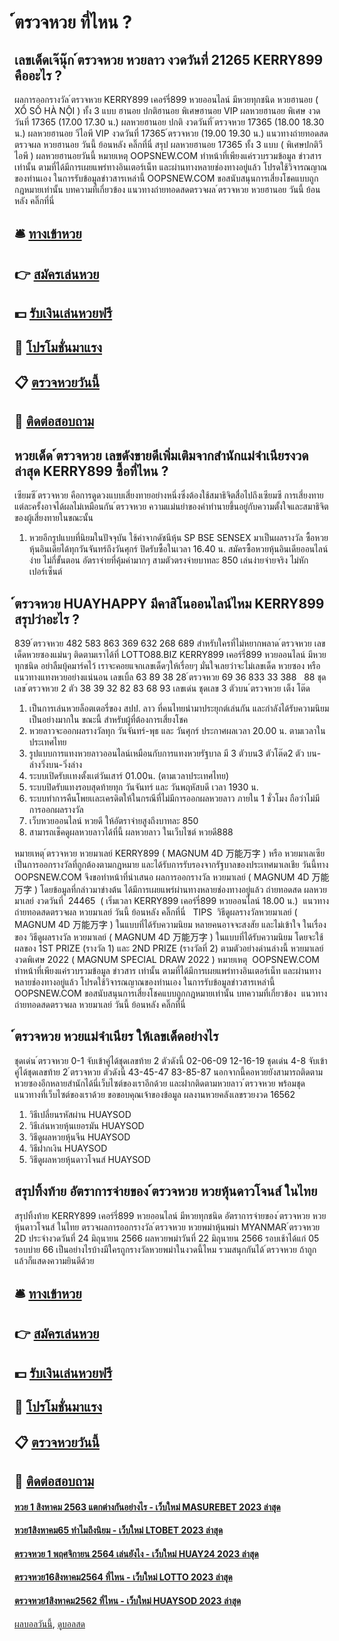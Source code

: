 # ์ตรวจหวย ที่ไหน ?
## เลขเด็ดเจ๊นุ๊ก ์ตรวจหวย หวยลาว งวดวันที่ 21265 KERRY899 คืออะไร ?
ผลการออกรางวัล ์ตรวจหวย KERRY899 เคอร์รี่899 หวยออนไลน์ มีหวยทุกชนิด หวยฮานอย ( XỔ SỐ HÀ NỘI ) ทั้ง 3 แบบ ฮานอย ปกติฮานอย พิเศษฮานอย VIP
ผลหวยฮานอย พิเศษ งวดวันที่ 17365 (17.00 17.30 น.)
ผลหวยฮานอย ปกติ งวดวันที่ ์ตรวจหวย 17365 (18.00 18.30 น.)
ผลหวยฮานอย วีไอพี VIP งวดวันที่ 17365 ์ตรวจหวย (19.00 19.30 น.)
 แนวทางถ่ายทอดสดตรวจผล หวยฮานอย วันนี้ ย้อนหลัง คลิ๊กที่นี่ 
สรุป ผลหวยฮานอย 17365 ทั้ง 3 แบบ ( พิเศษปกติวีไอพี ) ผลหวยฮานอยวันนี้
หมายเหตุ OOPSNEW.COM ทำหน้าที่เพียงแค่รวบรวมข้อมูล ข่าวสาร เท่านั้น ตามที่ได้มีการเผยแพร่ทางอินเตอร์เน็ท และผ่านทางหลายช่องทางอยู่แล้ว โปรดใช้วิจารณญาณของท่านเอง ในการรับข้อมูลข่าวสารเหล่านี้ OOPSNEW.COM ขอสนับสนุนการเสี่ยงโชคแบบถูกกฎหมายเท่านั้น
บทความที่เกี่ยวข้อง
แนวทางถ่ายทอดสดตรวจผล ์ตรวจหวย หวยฮานอย วันนี้ ย้อนหลัง คลิ๊กที่นี่

## 🛎 [ทางเข้าหวย](https://bit.ly/3BG5bNw)
## 👉 [สมัครเล่นหวย](https://bit.ly/3BG5bNw)
## 💵 [รับเงินเล่นหวยฟรี](https://bit.ly/3C3mvgS)
## 👑 [โปรโมชั่นมาแรง](https://bit.ly/3C3mvgS)
## 📋 [ตรวจหวยวันนี้](https://bit.ly/3C3mvgS)
## 📱 [ติดต่อสอบถาม](https://bit.ly/3C3mvgS)

## หวยเด็ด ์ตรวจหวย เลขดังขายดีเพิ่มเติมจากสำนักแม่จำเนียรงวดล่าสุด KERRY899 ซื้อที่ไหน ?
เซียมซี ์ตรวจหวย คือการดูดวงแบบเสี่ยงทายอย่างหนึ่งซึ่งต้องใช้สมาธิจิตสื่อไปถึงเซียมซี การเสี่ยงทายแต่ละครั้งอาจได้ผลไม่เหมือนกัน ์ตรวจหวย ความแม่นยำของคำทำนายขึ้นอยู่กับความตั้งใจและสมาธิจิตของผู้เสี่ยงทายในขณะนั้น
1. หวยอีกรูปแบบที่นิยมในปัจจุบัน ใช้ค่าจากดัชนีหุ้น SP BSE SENSEX มาเป็นผลรางวัล ซื้อหวยหุ้นอินเดียได้ทุกวันจันทร์ถึงวันศุกร์ ปิดรับซื้อในเวลา 16.40 น. สมัครซื้อหวยหุ้นอินเดียออนไลน์ง่าย ไม่กี่ขั้นตอน อัตราจ่ายที่คุ้มค่ามากๆ สามตัวตรงจ่ายบาทละ 850 เล่นง่ายจ่ายจริง ไม่หักเปอร์เซ็นต์

## ์ตรวจหวย HUAYHAPPY มีคาสิโนออนไลน์ไหม KERRY899 สรุปว่าอะไร ?
839 ์ตรวจหวย 482 583 863 369 632 268 689
สำหรับใครที่ไม่หยากพลาด ์ตรวจหวย เลขเด็ดหวยซองแม่นๆ ติดตามเราได้ที่ LOTTO88.BIZ KERRY899 เคอร์รี่899 หวยออนไลน์ มีหวยทุกชนิด อย่าลืมบุ้คมาร์คไว้ เราจะคอยแจกเลขเด็ดๆให้เรื่อยๆ มั่นใจเลยว่าจะไม่เลขเด็ด หวยซอง หรือแนวทางแทงหวยอย่างแน่นอน
เลขเบิ้ล
63 89 38 28 ์ตรวจหวย 69 36
833 33 388   88
ชุดเลข ์ตรวจหวย 2 ตัว
38
39 32 82 83 68 93
เลขเด่น
ชุดเลข 3 ตัวบน ์ตรวจหวย เต็ง โต๊ด
1. เป็นการเล่นหวยล็อตเตอรี่ของ สปป. ลาว ที่คนไทยนำมาประยุกต์เล่นกัน และกำลังได้รับความนิยมเป็นอย่างมากใน ขณะนี้ สำหรับผู้ที่ต้องการเสี่ยงโชค
2. หวยลาวจะออกผลรางวัลทุก วันจันทร์-พุธ และ วันศุกร์ ประกาศผลเวลา 20.00 น. ตามเวลาในประเทศไทย
3. รูปแบบการแทงหวยลาวออนไลน์เหมือนกับการแทงหวยรัฐบาล มี 3 ตัวบน3 ตัวโต๊ด2 ตัว บน-ล่างวิ่งบน-วิ่งล่าง
4. ระบบเปิดรับเเทงตั้งเเต่วันเสาร์ 01.00น. (ตามเวลาประเทศไทย)
5. ระบบปิดรับแทงรอบสุดท้ายทุก วันจันทร์ และ วันพฤหัสบดี เวลา 1930 น.
6. ระบบทำการคืนโพยเเละเครดิตให้ในกรณีที่ไม่มีการออกผลหวยลาว ภายใน 1 ชั่วโมง ถือว่าไม่มีการออกผลรางวัล
7. เว็บหวยออนไลน์ หวยดี ให้อัตราจ่ายสูงถึงบาทละ 850
8. สามารถเช็คดูผลหวยลาวได้ที่นี้ ผลหวยลาว ในเว็บไซต์ หวยดี888

หมายเหตุ ์ตรวจหวย หวยมาเลย์ KERRY899 ( MAGNUM 4D 万能万字 ) หรือ หวยมาเลเซีย เป็นการออกรางวัลที่ถูกต้องตามกฎหมาย และได้รับการรับรองจากรัฐบาลของประเทศมาเลเชีย
วันนี้ทาง OOPSNEW.COM จึงขอทำหน้าที่นำเสนอ ผลการออกรางวัล หวยมาเลย์ ( MAGNUM 4D 万能万字 ) โดยข้อมูลที่กล่าวมาข่างต้น ได้มีการเผยแพร่ผ่านทางหลายช่องทางอยู่แล้ว
ถ่ายทอดสด ผลหวยมาเลย์ งวดวันที่  24465  ( เริ่มเวลา KERRY899 เคอร์รี่899 หวยออนไลน์ 18.00 น.)
 แนวทางถ่ายทอดสดตรวจผล หวยมาเลย์ วันนี้ ย้อนหลัง คลิ๊กที่นี่  
TIPS  วิธีดูผลรางวัลหวยมาเลย์ ( MAGNUM 4D 万能万字 ) ในแบบที่ได้รับความนิยม
หลายคนอาจจะสงสัย และไม่เข้าใจ ในเรื่องของ วิธีดูผลรางวัล หวยมาเลย์ ( MAGNUM 4D 万能万字 ) ในแบบที่ได้รับความนิยม โดยจะใช้ผลของ 1ST PRIZE (รางวัล 1) และ 2ND PRIZE (รางวัลที่ 2) ตามตัวอย่างด่านล่างนี้
หวยมาเลย์งวดพิเศษ 2022 ( MAGNUM SPECIAL DRAW 2022 )
หมายเหตุ  OOPSNEW.COM ทำหน้าที่เพียงแค่รวบรวมข้อมูล ข่าวสาร เท่านั้น ตามที่ได้มีการเผยแพร่ทางอินเตอร์เน็ท และผ่านทางหลายช่องทางอยู่แล้ว โปรดใช้วิจารณญาณของท่านเอง ในการรับข้อมูลข่าวสารเหล่านี้ OOPSNEW.COM ขอสนับสนุนการเสี่ยงโชคแบบถูกกฎหมายเท่านั้น
บทความที่เกี่ยวข้อง
 แนวทางถ่ายทอดสดตรวจผล หวยมาเลย์ วันนี้ ย้อนหลัง คลิ๊กที่นี่  

## ์ตรวจหวย หวยแม่จำเนียร ให้เลขเด็ดอย่างไร
ชุดเด่น ์ตรวจหวย 0-1 จับเข้าคู่ได้ชุดเลขท้าย 2 ตัวดังนี้
02-06-09
12-16-19
ชุดเด่น 4-8 จับเข้าคู่ได้ชุดเลขท้าย 2 ์ตรวจหวย ตัวดังนี้
43-45-47
83-85-87
นอกจากนี้คอหวยยังสามารถติดตามหวยซองอีกหลายสำนักได้นี่เว็บไซต์ของเราอีกด้วย และฝากติดตามหวยลาว ์ตรวจหวย พร้อมชุดแนวทางที่เว็บไซต์ของเราด้วย
ขอขอบคุณเจ้าของข้อมูล
ผลงานหวยคลังเลขรวยงวด 16562

1. วิธีเปลี่ยนรหัสผ่าน HUAYSOD
2. วิธีเล่นหวยหุ้นเยอรมัน HUAYSOD
3. วิธีดูผลหวยหุ้นจีน HUAYSOD
4. วิธีฝากเงิน HUAYSOD
5. วิธีดูผลหวยหุ้นดาวโจนส์ HUAYSOD

## สรุปทิ้งท้าย อัตราการจ่ายของ ์ตรวจหวย หวยหุ้นดาวโจนส์ ในไทย
สรุปทิ้งท้าย KERRY899 เคอร์รี่899 หวยออนไลน์ มีหวยทุกชนิด อัตราการจ่ายของ ์ตรวจหวย หวยหุ้นดาวโจนส์ ในไทย ตรวจผลการออกรางวัล ์ตรวจหวย หวยพม่าหุ้นพม่า MYANMAR ์ตรวจหวย 2D ประจำงวดวันที่ 24 มิถุนายน 2566
ผลหวยพม่าวันที่ 22 มิถุนายน 2566 รอบเช้าได้แก่ 05 รอบบ่าย 66 เป็นอย่างไรบ้างมีใครถูกรางวัลหวยพม่าในงวดนี้ไหม รวมสนุกกันได้ ์ตรวจหวย ถ้าถูกแล้วก็แสดงความยินดีด้วย

## 🛎 [ทางเข้าหวย](https://bit.ly/3BG5bNw)
## 👉 [สมัครเล่นหวย](https://bit.ly/3BG5bNw)
## 💵 [รับเงินเล่นหวยฟรี](https://bit.ly/3C3mvgS)
## 👑 [โปรโมชั่นมาแรง](https://bit.ly/3C3mvgS)
## 📋 [ตรวจหวยวันนี้](https://bit.ly/3C3mvgS)
## 📱 [ติดต่อสอบถาม](https://bit.ly/3C3mvgS)

#### [หวย 1 สิงหาคม 2563 แตกต่างกันอย่างไร - เว็บใหม่ MASUREBET 2023 ล่าสุด](https://atom.io/themes/หวย%201%20สิงหาคม%202563%20แตกต่างกันอย่างไร%20-%20เว็บใหม่%20masurebet%202023%20ล่าสุด)
#### [หวย1สิงหาคม65 ทำไมถึงนิยม - เว็บใหม่ LTOBET 2023 ล่าสุด](https://atom.io/themes/หวย1สิงหาคม65%20ทำไมถึงนิยม%20-%20เว็บใหม่%20ltobet%202023%20ล่าสุด)
#### [ตรวจหวย 1 พฤศจิกายน 2564 เล่นยังไง - เว็บใหม่ HUAY24 2023 ล่าสุด](https://atom.io/themes/ตรวจหวย%201%20พฤศจิกายน%202564%20เล่นยังไง%20-%20เว็บใหม่%20huay24%202023%20ล่าสุด)
#### [ตรวจหวย16สิงหาคม2564 ที่ไหน - เว็บใหม่ LOTTO 2023 ล่าสุด](https://atom.io/themes/ตรวจหวย16สิงหาคม2564%20ที่ไหน%20-%20เว็บใหม่%20lotto%202023%20ล่าสุด)
#### [ตรวจหวย1สิงหาคม2562 ที่ไหน - เว็บใหม่ HUAYSOD 2023 ล่าสุด](https://atom.io/themes/ตรวจหวย1สิงหาคม2562%20ที่ไหน%20-%20เว็บใหม่%20huaysod%202023%20ล่าสุด)

[ผลบอลวันนี้](https://siamsport.tv "ผลบอลวันนี้"), [ดูบอลสด](https://siamsport.tv/ดูบอลสด "ดูบอลสด")